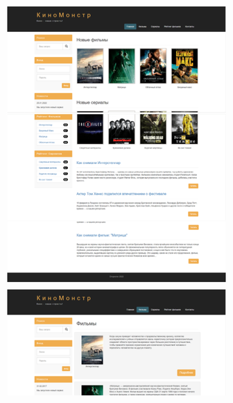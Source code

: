 ![alt text](https://github.com/Dropeone/Kinomonster-2.0/blob/main/Kinomonstr-2.0.PNG)
![alt text](https://github.com/Dropeone/Kinomonster-2.0/blob/main/Kinomonstr-2.1.PNG)
![alt text](https://github.com/Dropeone/Kinomonster-2.0/blob/main/Kinomonstr-2.2.PNG)



![alt text](https://github.com/Dropeone/Kinomonster-2.0/blob/main/Kinomonstr-2.3.PNG)
